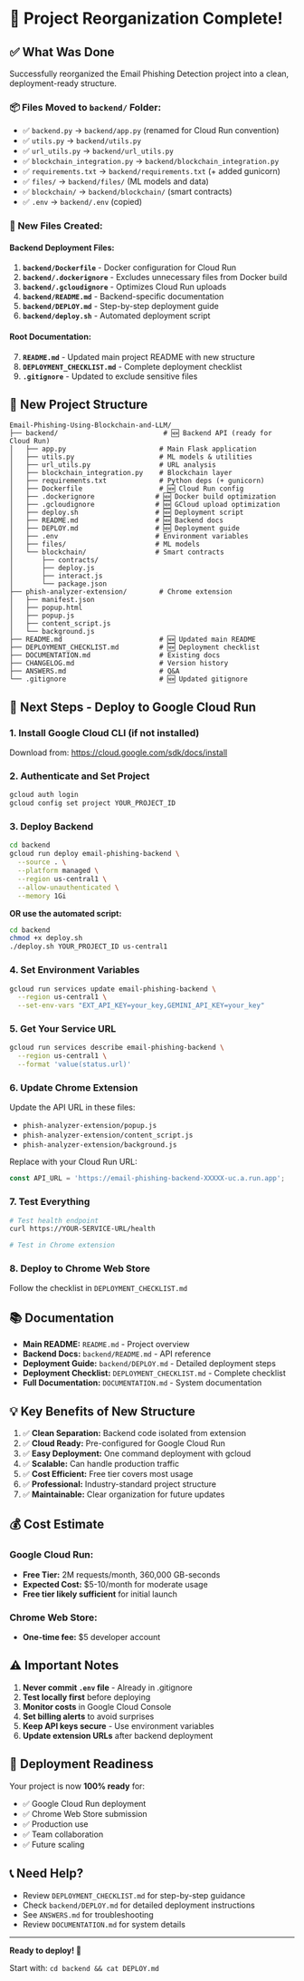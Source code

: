 # 🎉 Project Reorganization Complete!

## ✅ What Was Done

Successfully reorganized the Email Phishing Detection project into a clean, deployment-ready structure.

### 📦 Files Moved to `backend/` Folder:
- ✅ `backend.py` → `backend/app.py` (renamed for Cloud Run convention)
- ✅ `utils.py` → `backend/utils.py`
- ✅ `url_utils.py` → `backend/url_utils.py`
- ✅ `blockchain_integration.py` → `backend/blockchain_integration.py`
- ✅ `requirements.txt` → `backend/requirements.txt` (+ added gunicorn)
- ✅ `files/` → `backend/files/` (ML models and data)
- ✅ `blockchain/` → `backend/blockchain/` (smart contracts)
- ✅ `.env` → `backend/.env` (copied)

### 📝 New Files Created:

#### Backend Deployment Files:
1. **`backend/Dockerfile`** - Docker configuration for Cloud Run
2. **`backend/.dockerignore`** - Excludes unnecessary files from Docker build
3. **`backend/.gcloudignore`** - Optimizes Cloud Run uploads
4. **`backend/README.md`** - Backend-specific documentation
5. **`backend/DEPLOY.md`** - Step-by-step deployment guide
6. **`backend/deploy.sh`** - Automated deployment script

#### Root Documentation:
7. **`README.md`** - Updated main project README with new structure
8. **`DEPLOYMENT_CHECKLIST.md`** - Complete deployment checklist
9. **`.gitignore`** - Updated to exclude sensitive files

## 📁 New Project Structure

```
Email-Phishing-Using-Blockchain-and-LLM/
├── backend/                          # 🆕 Backend API (ready for Cloud Run)
│   ├── app.py                       # Main Flask application
│   ├── utils.py                     # ML models & utilities
│   ├── url_utils.py                 # URL analysis
│   ├── blockchain_integration.py    # Blockchain layer
│   ├── requirements.txt             # Python deps (+ gunicorn)
│   ├── Dockerfile                   # 🆕 Cloud Run config
│   ├── .dockerignore               # 🆕 Docker build optimization
│   ├── .gcloudignore               # 🆕 GCloud upload optimization
│   ├── deploy.sh                   # 🆕 Deployment script
│   ├── README.md                   # 🆕 Backend docs
│   ├── DEPLOY.md                   # 🆕 Deployment guide
│   ├── .env                        # Environment variables
│   ├── files/                      # ML models
│   └── blockchain/                 # Smart contracts
│       ├── contracts/
│       ├── deploy.js
│       ├── interact.js
│       └── package.json
├── phish-analyzer-extension/        # Chrome extension
│   ├── manifest.json
│   ├── popup.html
│   ├── popup.js
│   ├── content_script.js
│   └── background.js
├── README.md                        # 🆕 Updated main README
├── DEPLOYMENT_CHECKLIST.md          # 🆕 Deployment checklist
├── DOCUMENTATION.md                 # Existing docs
├── CHANGELOG.md                     # Version history
├── ANSWERS.md                       # Q&A
└── .gitignore                       # 🆕 Updated gitignore
```

## 🚀 Next Steps - Deploy to Google Cloud Run

### 1. Install Google Cloud CLI (if not installed)
Download from: https://cloud.google.com/sdk/docs/install

### 2. Authenticate and Set Project
```bash
gcloud auth login
gcloud config set project YOUR_PROJECT_ID
```

### 3. Deploy Backend
```bash
cd backend
gcloud run deploy email-phishing-backend \
  --source . \
  --platform managed \
  --region us-central1 \
  --allow-unauthenticated \
  --memory 1Gi
```

**OR use the automated script:**
```bash
cd backend
chmod +x deploy.sh
./deploy.sh YOUR_PROJECT_ID us-central1
```

### 4. Set Environment Variables
```bash
gcloud run services update email-phishing-backend \
  --region us-central1 \
  --set-env-vars "EXT_API_KEY=your_key,GEMINI_API_KEY=your_key"
```

### 5. Get Your Service URL
```bash
gcloud run services describe email-phishing-backend \
  --region us-central1 \
  --format 'value(status.url)'
```

### 6. Update Chrome Extension
Update the API URL in these files:
- `phish-analyzer-extension/popup.js`
- `phish-analyzer-extension/content_script.js`
- `phish-analyzer-extension/background.js`

Replace with your Cloud Run URL:
```javascript
const API_URL = 'https://email-phishing-backend-XXXXX-uc.a.run.app';
```

### 7. Test Everything
```bash
# Test health endpoint
curl https://YOUR-SERVICE-URL/health

# Test in Chrome extension
```

### 8. Deploy to Chrome Web Store
Follow the checklist in `DEPLOYMENT_CHECKLIST.md`

## 📚 Documentation

- **Main README:** `README.md` - Project overview
- **Backend Docs:** `backend/README.md` - API reference
- **Deployment Guide:** `backend/DEPLOY.md` - Detailed deployment steps
- **Deployment Checklist:** `DEPLOYMENT_CHECKLIST.md` - Complete checklist
- **Full Documentation:** `DOCUMENTATION.md` - System documentation

## 💡 Key Benefits of New Structure

1. ✅ **Clean Separation:** Backend code isolated from extension
2. ✅ **Cloud Ready:** Pre-configured for Google Cloud Run
3. ✅ **Easy Deployment:** One command deployment with gcloud
4. ✅ **Scalable:** Can handle production traffic
5. ✅ **Cost Efficient:** Free tier covers most usage
6. ✅ **Professional:** Industry-standard project structure
7. ✅ **Maintainable:** Clear organization for future updates

## 💰 Cost Estimate

### Google Cloud Run:
- **Free Tier:** 2M requests/month, 360,000 GB-seconds
- **Expected Cost:** $5-10/month for moderate usage
- **Free tier likely sufficient** for initial launch

### Chrome Web Store:
- **One-time fee:** $5 developer account

## ⚠️ Important Notes

1. **Never commit `.env` file** - Already in .gitignore
2. **Test locally first** before deploying
3. **Monitor costs** in Google Cloud Console
4. **Set billing alerts** to avoid surprises
5. **Keep API keys secure** - Use environment variables
6. **Update extension URLs** after backend deployment

## 🎯 Deployment Readiness

Your project is now **100% ready** for:
- ✅ Google Cloud Run deployment
- ✅ Chrome Web Store submission
- ✅ Production use
- ✅ Team collaboration
- ✅ Future scaling

## 📞 Need Help?

- Review `DEPLOYMENT_CHECKLIST.md` for step-by-step guidance
- Check `backend/DEPLOY.md` for detailed deployment instructions
- See `ANSWERS.md` for troubleshooting
- Review `DOCUMENTATION.md` for system details

---

**Ready to deploy! 🚀**

Start with: `cd backend && cat DEPLOY.md`
